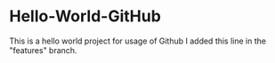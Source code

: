 # Hello-World-GitHub
This is a hello world project for usage of Github
I added this line in the "features" branch.
